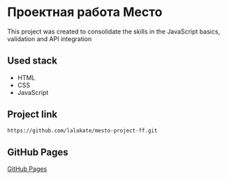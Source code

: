 # Проектная работа Место

This project was created to consolidate the skills in the JavaScript basics, validation and API integration

## Used stack
- HTML
- CSS
- JavaScript

## Project link
```bash
https://github.com/lalakate/mesto-project-ff.git
```

## GitHub Pages
[GitHub Pages](https://lalakate.io/mesto-project-ff)